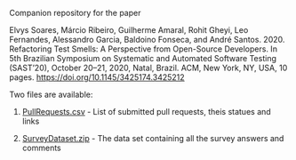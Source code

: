 Companion repository for the paper 

Elvys Soares, Márcio Ribeiro, Guilherme Amaral, Rohit Gheyi, Leo Fernandes, Alessandro Garcia, Baldoino Fonseca, and André Santos. 2020. Refactoring Test Smells: A Perspective from Open-Source Developers. In 5th Brazilian Symposium on Systematic and Automated Software Testing (SAST’20), October 20–21, 2020, Natal, Brazil. ACM, New York, NY, USA, 10 pages.
https://doi.org/10.1145/3425174.3425212

Two files are available:
1) [PullRequests.csv](https://github.com/easy-software-ufal/sast2020-refactoring-ts/files/9626754/PullRequests.csv) - List of submitted pull requests, theis statues and links

2) [SurveyDataset.zip](https://github.com/easy-software-ufal/sast2020-refactoring-ts/files/9626744/SurveyDataset.zip) - The data set containing all the survey answers and comments
